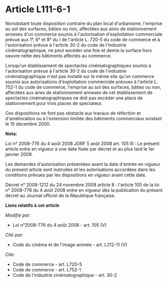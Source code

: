 # Article L111-6-1

Nonobstant toute disposition contraire du plan local d'urbanisme, l'emprise au sol des surfaces, bâties ou non, affectées aux
aires de stationnement annexes d'un commerce soumis à l'autorisation d'exploitation commerciale prévue aux 1°, 6° et 8° du I
de l'article L. 720-5 du code de commerce et à l'autorisation prévue à l'article 30-2 du code de l'industrie
cinématographique, ne peut excéder une fois et demie la surface hors oeuvre nette des bâtiments affectés au commerce. 

Lorsqu'un établissement de spectacles cinématographiques soumis à l'autorisation prévue à l'article 30-2 du code de
l'industrie cinématographique n'est pas installé sur le même site qu'un commerce soumis aux autorisations d'exploitation
commerciale prévues à l'article L. 752-1 du code de commerce, l'emprise au sol des surfaces, bâties ou non, affectées aux
aires de stationnement annexes de cet établissement de spectacles cinématographiques ne doit pas excéder une place de
stationnement pour trois places de spectateur. 

Ces dispositions ne font pas obstacle aux travaux de réfection et d'amélioration ou à l'extension limitée des bâtiments
commerciaux existant le 15 décembre 2000.

**Nota:**

Loi n° 2008-776 du 4 août 2008 JORF 5 août 2008 art. 105 III : Le présent article entre en vigueur à une date fixée par
décret et au plus tard le 1er janvier 2009. 

Les demandes d'autorisation présentées avant la date d'entrée en vigueur du présent article sont instruites et les
autorisations accordées dans les conditions prévues par les dispositions en vigueur avant cette date. 

Décret n° 2008-1212 du 24 novembre 2008 article 8 : l'article 105 de la loi n° 2008-776 du 4 août 2008 entre en vigueur dès
la publication du présent décret au Journal officiel de la République française.

**Liens relatifs à cet article**

_Modifié par_:

  - Loi n°2008-776 du 4 août 2008 - art. 105 (V)

_Cité par_:

  - Code du cinéma et de l'image animée - art. L212-11 (V)

_Cite_:

  - Code de commerce - art. L720-5
  - Code de commerce - art. L752-1
  - Code de l'industrie cinématographique - art. 30-2
